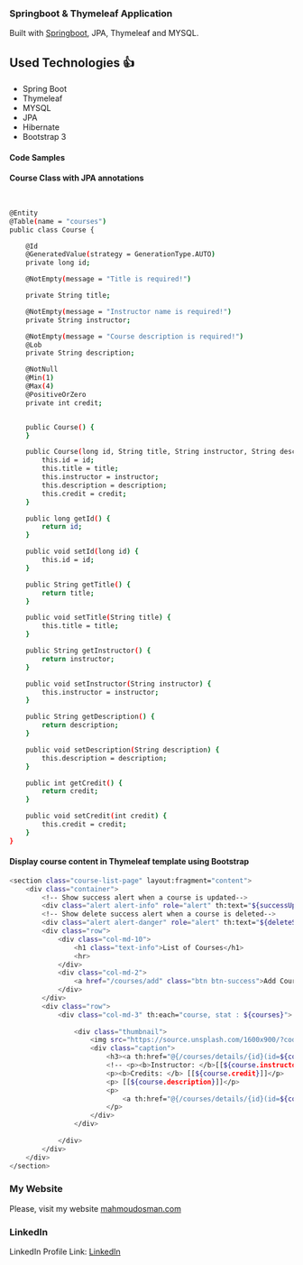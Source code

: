 ### Springboot & Thymeleaf Application 

 Built  with [Springboot](https://spring.io/projects/spring-boot), JPA, Thymeleaf and MYSQL.
## Used Technologies :+1: 
 * Spring Boot
 * Thymeleaf
 * MYSQL
 * JPA
 * Hibernate 
 * Bootstrap 3


#### Code Samples
#### Course Class with JPA annotations

```bash


@Entity
@Table(name = "courses")
public class Course {

    @Id
    @GeneratedValue(strategy = GenerationType.AUTO)
    private long id;

    @NotEmpty(message = "Title is required!")

    private String title;

    @NotEmpty(message = "Instructor name is required!")
    private String instructor;

    @NotEmpty(message = "Course description is required!")
    @Lob
    private String description;

    @NotNull
    @Min(1)
    @Max(4)
    @PositiveOrZero
    private int credit;


    public Course() {
    }

    public Course(long id, String title, String instructor, String description, int credit) {
        this.id = id;
        this.title = title;
        this.instructor = instructor;
        this.description = description;
        this.credit = credit;
    }

    public long getId() {
        return id;
    }

    public void setId(long id) {
        this.id = id;
    }

    public String getTitle() {
        return title;
    }

    public void setTitle(String title) {
        this.title = title;
    }

    public String getInstructor() {
        return instructor;
    }

    public void setInstructor(String instructor) {
        this.instructor = instructor;
    }

    public String getDescription() {
        return description;
    }

    public void setDescription(String description) {
        this.description = description;
    }

    public int getCredit() {
        return credit;
    }

    public void setCredit(int credit) {
        this.credit = credit;
    }
}
```

#### Display course content in Thymeleaf template using Bootstrap
```bash
<section class="course-list-page" layout:fragment="content">
    <div class="container">
        <!-- Show success alert when a course is updated-->
        <div class="alert alert-info" role="alert" th:text="${successUpdate}" th:if="${successUpdate}"></div>
        <!-- Show delete success alert when a course is deleted-->
        <div class="alert alert-danger" role="alert" th:text="${deleteSuccess}" th:if="${deleteSuccess}"></div>
        <div class="row">
            <div class="col-md-10">
                <h1 class="text-info">List of Courses</h1>
                <hr>
            </div>
            <div class="col-md-2">
                <a href="/courses/add" class="btn btn-success">Add Course</a>
            </div>
        </div>
        <div class="row">
            <div class="col-md-3" th:each="course, stat : ${courses}">
            
                <div class="thumbnail">
                    <img src="https://source.unsplash.com/1600x900/?code" alt="course image">
                    <div class="caption">
                        <h3><a th:href="@{/courses/details/{id}(id=${course.id})}" th:text="${course.title}"></a> <span class="badge" th:text="${stat.index + 1}">1</span></h3>
                        <!-- <p><b>Instructor: </b>[[${course.instructor}]]</p>-->
                        <p><b>Credits: </b> [[${course.credit}]]</p>
                        <p> [[${course.description}]]</p>
                        <p>
                            <a th:href="@{/courses/details/{id}(id=${course.id})}" class="btn btn-primary" role="button">Details</a>
                        </p>
                    </div>
                </div>
         
            </div>
        </div>
    </div>
</section>
```








### My Website

Please, visit my website
[mahmoudosman.com](http://www.mahmoudosman.com/)

### LinkedIn

LinkedIn Profile Link: [LinkedIn](https://www.linkedin.com/in/mahmoudaoman/) 
